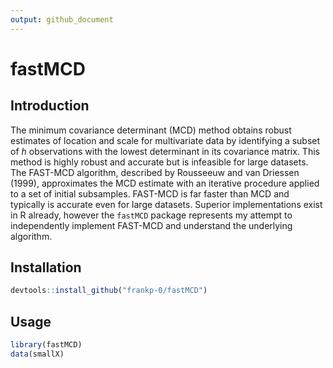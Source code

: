 ```yaml
---
output: github_document
---
```




# fastMCD

## Introduction
The minimum covariance determinant (MCD) method obtains robust estimates of location and scale for multivariate data by identifying a subset of _h_ observations with the lowest determinant in its covariance matrix. This method is highly robust and accurate but is infeasible for large datasets. The FAST-MCD algorithm, described by Rousseeuw and van Driessen (1999), approximates the MCD estimate with an iterative procedure applied to a set of initial subsamples. FAST-MCD is far faster than MCD and typically is accurate even for large datasets. Superior implementations exist in R already, however the `fastMCD` package represents my attempt to independently implement FAST-MCD and understand the underlying algorithm.


## Installation

```r
devtools::install_github("frankp-0/fastMCD")
```

## Usage

```r
library(fastMCD)
data(smallX)
```
